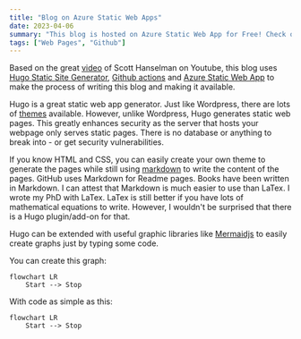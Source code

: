 ```yaml
---
title: "Blog on Azure Static Web Apps"
date: 2023-04-06
summary: "This blog is hosted on Azure Static Web App for Free! Check out how!"
tags: ["Web Pages", "Github"]
---
```


Based on the great [video](https://www.youtube.com/watch?v=lqvYAI74w64) of Scott Hanselman on Youtube, this blog uses [Hugo Static Site Generator](https://gohugo.io/), [Github actions](https://github.com/features/actions) and [Azure Static Web App](https://azure.microsoft.com/en-ca/products/app-service/static/) to make the process of writing this blog and making it available.

Hugo is a great static web app generator.  Just like Wordpress, there are lots of [themes](https://themes.gohugo.io/) available.  However, unlike Wordpress, Hugo generates static web pages.  This greatly enhances security as the server that hosts your webpage only serves static pages.  There is no database or anything to break into - or get security vulnerabilities.

If you know HTML and CSS, you can easily create your own theme to generate the pages while still using [markdown](https://www.markdownguide.org/cheat-sheet/) to write the content of the pages.  GitHub uses Markdown for Readme pages.  Books have been written in Markdown. I can attest that Markdown is much easier to use than LaTex.  I wrote my PhD with LaTex.  LaTex is still better if you have lots of mathematical equations to write.  However, I wouldn't be surprised that there is a Hugo plugin/add-on for that.    

Hugo can be extended with useful graphic libraries like [Mermaidjs](https://mermaid.js.org/) to easily create graphs just by typing some code.  

You can create this graph:
```mermaid
flowchart LR
    Start --> Stop
```

With code as simple as this:

```
flowchart LR
    Start --> Stop
```


